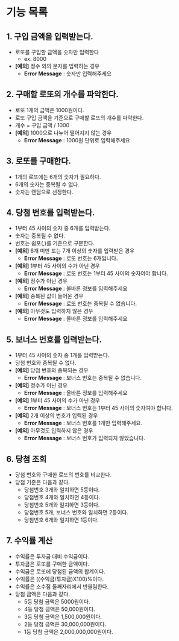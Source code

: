 # 기능 목록

## 1. 구입 금액을 입력받는다.

- 로또를 구입할 금액을 숫자만 입력한다
  - ex. 8000
- **[예외]** 정수 외의 문자를 입력하는 경우
  - **Error Message** : 숫자만 입력해주세요

## 2. 구매할 로또의 개수를 파악한다.

- 로또 1개의 금액은 1000원이다.
- 로또 구입 금액을 기준으로 구매할 로또의 개수를 파악한다.
- 개수 = 구입 금액 / 1000
- **[예외]** 1000으로 나누어 떨어지지 않는 경우
  - **Error Message** : 1000원 단위로 입력해주세요

## 3. 로또를 구매한다.

- 1개의 로또에는 6개의 숫자가 필요하다.
- 6개의 숫자는 중복될 수 없다.
- 숫자는 랜덤으로 선정한다.

## 4. 당첨 번호를 입력받는다.

- 1부터 45 사이의 숫자 중 6개를 입력받는다.
- 숫자는 중복될 수 없다.
- 번호는 쉼포(,)를 기준으로 구분한다.
- **[예외]** 6개 미만 또는 7개 이상의 숫자를 입력받은 경우
  - **Error Message** : 로또 번호는 6개입니다.
- **[예외]** 1부터 45 사이의 수가 아닌 경우
  - **Error Message** : 로또 번호는 1부터 45 사이의 숫자여야 합니다.
- **[예외]** 정수가 아닌 경우
  - **Error Message** : 올바른 정보를 입력해주세요
- **[예외]** 중복된 값이 들어온 경우
  - **Error Message** : 로또 번호는 중복될 수 없습니다.
- **[예외]** 아무것도 입력하지 않은 경우
    - **Error Message** : 올바른 정보를 입력해주세요

## 5. 보너스 번호를 입력받는다.

- 1부터 45 사이의 숫자 중 1개를 입력받는다.
- 당첨 번호와 중복될 수 없다.
- **[예외]** 당첨 번호와 중복되는 경우
  - **Error Message** : 보너스 번호는 중복될 수 없습니다.
- **[예외]** 정수가 아닌 경우
  - **Error Message** : 올바른 정보를 입력해주세요
- **[예외]** 1부터 45 사이의 수가 아닌 경우
  - **Error Message** : 보너스 번호는 1부터 45 사이의 숫자여야 합니다.
- **[예외]** 2개 이상의 번호가 입력된 경우
  - **Error Message** : 보너스 번호를 1개만 입력해주세요.
- **[예외]** 아무것도 입력하지 않은 경우
  - **Error Message** : 보너스 번호가 입력되지 않았습니다.

## 6. 당첨 조회

- 당첨 번호와 구매한 로또의 번호를 비교한다.
- 당첨 기준은 다음과 같다.
  - 당첨번호 3개와 일치하면 5등이다.
  - 당첨번호 4개와 일치하면 4등이다.
  - 당첨번호 5개와 일치하면 3등이다.
  - 당첨번호 5개, 보너스 번호와 일치하면 2등이다.
  - 당첨번호 6개와 일치하면 1등이다.

## 7. 수익률 계산

- 수익률은 투자금 대비 수익금이다.
- 투자금은 로또를 구매한 금액이다.
- 수익금은 로또에 당첨된 금액의 합계이다.
- 수익률은 ((수익금/투자금)X100)%이다.
- 수익률은 소수점 둘째자리에서 반올림한다.
- 당첨 금액은 다음과 같다.
  - 5등 당첨 금액은 5000원이다.
  - 4등 당첨 금액은 50,000원이다.
  - 3등 당첨 금액은 1,500,000원이다.
  - 2등 당첨 금액은 30,000,000원이다.
  - 1등 당첨 금액은 2,000,000,000원이다.